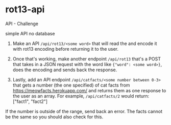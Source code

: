 # rot13-api

API - Challenge

simple API no database

1. Make an API `/api/rot13/<some word>` that will read the <some word> and encode it with rot13 encoding before returning it to the user.

2. Once that's working, make another endpoint `/api/rot13` that's a POST that takes in a JSON request with the word like `{"word": <some word>}`, does the encoding and sends back the response.

3. Lastly, add an API endpoint `/api/catfacts/<some number between 0-3>` that gets a number (the one specified) of cat facts from https://meowfacts.herokuapp.com/ and returns them as one response to the user as an array. For example, `/api/catfacts/2` would return:
["fact1", "fact2"]

If the number is outside of the range, send back an error. The facts cannot be the same so you should also check for this.
